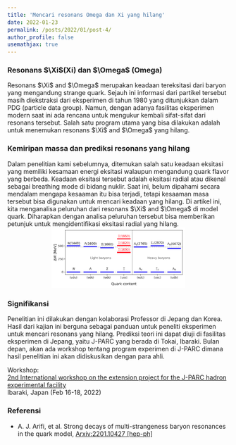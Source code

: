 ```yaml
---
title: 'Mencari resonans Omega dan Xi yang hilang'
date: 2022-01-23
permalink: /posts/2022/01/post-4/
author_profile: false
usemathjax: true
---
```


<h3> Resonans $\Xi$(Xi) dan $\Omega$ (Omega)</h3>
Resonans $\Xi$ and $\Omega$ merupakan keadaan tereksitasi dari baryon yang mengandung strange quark. 
Sejauh ini informasi dari partikel tersebut masih diekstraksi dari eksperimen di tahun 1980 yang ditunjukkan dalam PDG (particle data group). 
Namun, dengan adanya fasilitas eksperimen modern saat ini ada rencana untuk mengukur kembali sifat-sifat dari resonans tersebut.
Salah satu program utama yang bisa dilakukan adalah untuk menemukan resonans $\Xi$ and $\Omega$ yang hilang. 

<h3> Kemiripan massa dan prediksi resonans yang hilang </h3>
Dalam penelitian kami sebelumnya, ditemukan salah satu keadaan eksitasi yang memiliki kesamaan energi eksitasi walaupun mengandung quark flavor yang berbeda.
Keadaan eksitasi tersebut adalah eksitasi radial atau dikenal sebagai breathing mode di bidang nuklir.
Saat ini, belum dipahami secara mendalam mengapa kesaaman itu bisa terjadi, tetapi kesaaman masa tersebut bisa digunakan untuk mencari keadaan yang hilang.
Di artikel ini, kita menganalisa peluruhan dari resonans $\Xi$ and $\Omega$ di model quark. 
Diharapkan dengan analisa peluruhan tersebut bisa memberikan petunjuk untuk mengidentifikasi eksitasi radial yang hilang.

<center><img src='/images/mirip.png' style="width:60%;"></center> 

<h3> Signifikansi</h3>
Penelitian ini dilakukan dengan kolaborasi Professor di Jepang dan Korea. 
Hasil dari kajian ini berguna sebagai panduan untuk peneliti eksperimen untuk mencari resonans yang hilang.
Prediksi teori ini dapat diuji di fasilitas eksperimen di Jepang, yaitu J-PARC yang berada di Tokai, Ibaraki.
Bulan depan, akan ada workshop tentang program experimen di J-PARC dimana hasil penelitian ini akan didiskusikan dengan para ahli.

Workshop: <br>
<a href="https://kds.kek.jp/event/40010/"> 2nd International workshop on the extension project for the J-PARC hadron experimental facility</a> <br>
Ibaraki, Japan (Feb 16-18, 2022)

<h3> Referensi </h3>

<ul>
  <li> A. J. Arifi, et al. Strong decays of multi-strangeness baryon resonances in the quark model, <a href="https://arxiv.org/abs/2201.10427"> Arxiv:2201.10427 [hep-ph]</a></li>
</ul>
